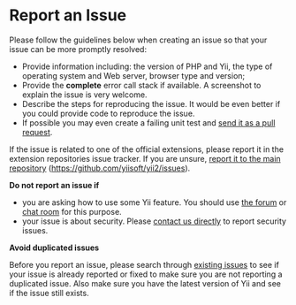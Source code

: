 Report an Issue
===============

Please follow the guidelines below when creating an issue so that your issue can be more promptly resolved:

* Provide information including: the version of PHP and Yii, the type of operating system and Web server, browser type and version;
* Provide the **complete** error call stack if available. A screenshot to explain the issue is very welcome.
* Describe the steps for reproducing the issue. It would be even better if you could provide code to reproduce the issue.
* If possible you may even create a failing unit test and [send it as a pull request](git-workflow.md).

If the issue is related to one of the official extensions, please report it in the extension repositories issue tracker.
If you are unsure, [report it to the main repository](https://github.com/yiisoft/yii2/issues/new) (<https://github.com/yiisoft/yii2/issues>).

**Do not report an issue if**

* you are asking how to use some Yii feature. You should use [the forum](https://forum.yiiframework.com/index.php/forum/42-general-discussions-for-yii-20/) or [chat room](https://www.yiiframework.com/chat/) for this purpose.
* your issue is about security. Please [contact us directly](https://www.yiiframework.com/security/) to report security issues.

**Avoid duplicated issues**

Before you report an issue, please search through [existing issues](https://github.com/yiisoft/yii2/issues) to see if your issue is already reported or fixed to make sure you are not reporting a duplicated issue. Also make sure you have the latest version of Yii and see if the issue still exists.

